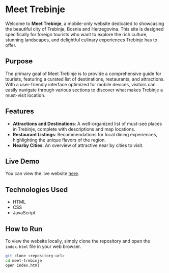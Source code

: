 # Meet Trebinje

Welcome to **Meet Trebinje**, a mobile-only website dedicated to showcasing the beautiful city of Trebinje, Bosnia and Herzegovina. This site is designed specifically for foreign tourists who want to explore the rich culture, stunning landscapes, and delightful culinary experiences Trebinje has to offer.

## Purpose

The primary goal of Meet Trebinje is to provide a comprehensive guide for tourists, featuring a curated list of destinations, restaurants, and attractions. With a user-friendly interface optimized for mobile devices, visitors can easily navigate through various sections to discover what makes Trebinje a must-visit location.

## Features

- **Attractions and Destinations**: A well-organized list of must-see places in Trebinje, complete with descriptions and map locations.
- **Restaurant Listings**: Recommendations for local dining experiences, highlighting the unique flavors of the region.
- **Nearby Cities**: An overview of attractive near by cities to visit.

## Live Demo

You can view the live website [here](https://meet-trebinje.netlify.app/).

## Technologies Used

- HTML
- CSS
- JavaScript

## How to Run

To view the website locally, simply clone the repository and open the `index.html` file in your web browser.

```bash
git clone <repository-url>
cd meet-trebinje
open index.html

